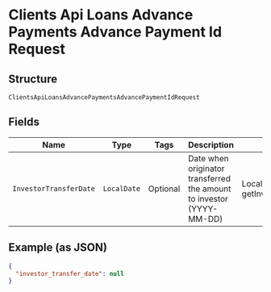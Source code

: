 
# Clients Api Loans Advance Payments Advance Payment Id Request

## Structure

`ClientsApiLoansAdvancePaymentsAdvancePaymentIdRequest`

## Fields

| Name | Type | Tags | Description | Getter | Setter |
|  --- | --- | --- | --- | --- | --- |
| `InvestorTransferDate` | `LocalDate` | Optional | Date when originator transferred the amount to investor (YYYY-MM-DD) | LocalDate getInvestorTransferDate() | setInvestorTransferDate(LocalDate investorTransferDate) |

## Example (as JSON)

```json
{
  "investor_transfer_date": null
}
```

